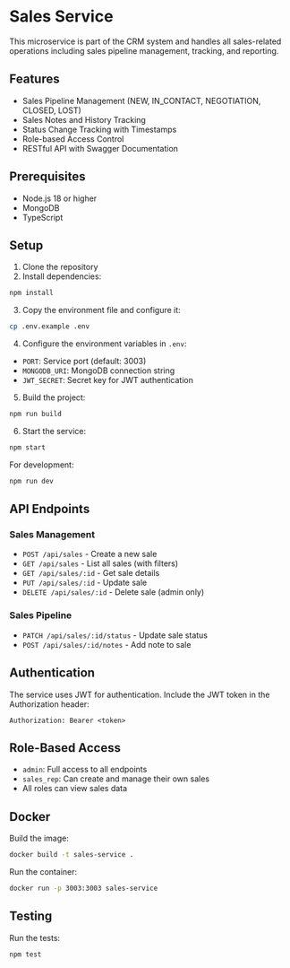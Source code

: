 # Sales Service

This microservice is part of the CRM system and handles all sales-related operations including sales pipeline management, tracking, and reporting.

## Features

- Sales Pipeline Management (NEW, IN_CONTACT, NEGOTIATION, CLOSED, LOST)
- Sales Notes and History Tracking
- Status Change Tracking with Timestamps
- Role-based Access Control
- RESTful API with Swagger Documentation

## Prerequisites

- Node.js 18 or higher
- MongoDB
- TypeScript

## Setup

1. Clone the repository
2. Install dependencies:
```bash
npm install
```

3. Copy the environment file and configure it:
```bash
cp .env.example .env
```

4. Configure the environment variables in `.env`:
- `PORT`: Service port (default: 3003)
- `MONGODB_URI`: MongoDB connection string
- `JWT_SECRET`: Secret key for JWT authentication

5. Build the project:
```bash
npm run build
```

6. Start the service:
```bash
npm start
```

For development:
```bash
npm run dev
```

## API Endpoints

### Sales Management
- `POST /api/sales` - Create a new sale
- `GET /api/sales` - List all sales (with filters)
- `GET /api/sales/:id` - Get sale details
- `PUT /api/sales/:id` - Update sale
- `DELETE /api/sales/:id` - Delete sale (admin only)

### Sales Pipeline
- `PATCH /api/sales/:id/status` - Update sale status
- `POST /api/sales/:id/notes` - Add note to sale

## Authentication

The service uses JWT for authentication. Include the JWT token in the Authorization header:
```
Authorization: Bearer <token>
```

## Role-Based Access

- `admin`: Full access to all endpoints
- `sales_rep`: Can create and manage their own sales
- All roles can view sales data

## Docker

Build the image:
```bash
docker build -t sales-service .
```

Run the container:
```bash
docker run -p 3003:3003 sales-service
```

## Testing

Run the tests:
```bash
npm test
```
